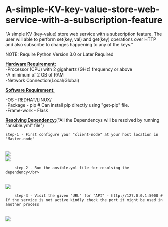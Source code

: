 # A-simple-KV-key-value-store-web-service-with-a-subscription-feature
"A simple KV (key-value) store web service with a subscription feature. The  user will able to perform set(key, val) and get(key) operations over HTTP and also subscribe to changes happening to any of the keys."

NOTE: Require Python Version 3.0 or Later Required


<b><u>Hardware Requirement:</u></b></br>
 -Processor (CPU) with 2 gigahertz (GHz) frequency or above</br>
 -A minimum of 2 GB of RAM</br>
 -Network Connection(Local/Global)</br>

<b><u>Software Requirement:</b></u></br>

 -OS - REDHAT/LINUX/</br>
 -Package - pip # Can install pip directly using "get-pip" file.</br>
 -Frame-work - Flask</br>

<u><b>Resolving Dependency:</u></b>("All the Dependencys will be resolved by running "ansible.yml" file")


	step-1 - First configure your "client-node" at your host location in "Master-node"
	
</br>
<img align="center" src="https://user-images.githubusercontent.com/16596896/61273575-b52e8500-a75e-11e9-8883-b00541b01746.JPG">
</br>
<img align="center" src="https://user-images.githubusercontent.com/16596896/61273622-d3948080-a75e-11e9-8d41-929730f428d6.JPG">
		
		step-2 - Run the ansible.yml file for resolving the dependency</br>
		
</br><img align="center" src="https://user-images.githubusercontent.com/16596896/61590903-0205c780-ab74-11e9-8a59-e69e50f52998.JPG">


		step-3 - Visit the given "URL" for "API" - http://127.0.0.1:5000 # If the service is not active kindly check the port it might be used in another process
	
	
</br><img align="center" src="https://user-images.githubusercontent.com/16596896/61590932-780a2e80-ab74-11e9-8351-4b4104cfb114.JPG">	
	
		
		
		
		
		

		






